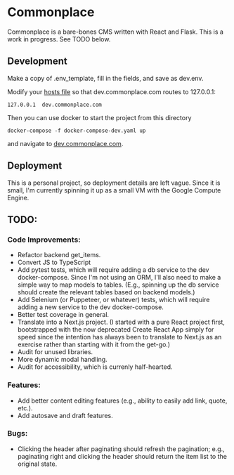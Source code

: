 # Commonplace

Commonplace is a bare-bones CMS written with React and Flask. This is a work in progress. See TODO below.

## Development

Make a copy of .env_template, fill in the fields, and save as dev.env.

Modify your [hosts file](https://en.wikipedia.org/wiki/Hosts_(file)) so that dev.commonplace.com routes to 127.0.0.1:

```
127.0.0.1  dev.commonplace.com
```

Then you can use docker to start the project from this directory

```
docker-compose -f docker-compose-dev.yaml up
```

and navigate to [dev.commonplace.com](http://dev.commonplace.com).

## Deployment

This is a personal project, so deployment details are left vague. Since it is small, I'm currently spinning it up as a small VM with the Google Compute Engine.

## TODO:

### Code Improvements:

- Refactor backend get_items.
- Convert JS to TypeScript
- Add pytest tests, which will require adding a db service to the dev docker-compose. Since I'm not using an ORM, I'll also need to make a simple way to map models to tables. (E.g., spinning up the db service should create the relevant tables based on backend models.)
- Add Selenium (or Puppeteer, or whatever) tests, which will require adding a new service to the dev docker-compose.
- Better test coverage in general.
- Translate into a Next.js project. (I started with a pure React project first, bootstrapped with the now deprecated Create React App simply for speed since the intention has always been to translate to Next.js as an exercise rather than starting with it from the get-go.)
- Audit for unused libraries.
- More dynamic modal handling.
- Audit for accessibility, which is currenly half-hearted.

### Features:

- Add better content editing features (e.g., ability to easily add link, quote, etc.).
- Add autosave and draft features.

### Bugs:

- Clicking the header after paginating should refresh the pagination; e.g., paginating right and clicking the header should return the item list to the original state.


